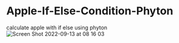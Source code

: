 # Apple-If-Else-Condition-Phyton
calculate apple with if else using phyton
![Screen Shot 2022-09-13 at 08 16 03](https://user-images.githubusercontent.com/27660473/189786109-fccccbb2-5ac6-4f95-bcb3-93f6fedde0e6.png)



